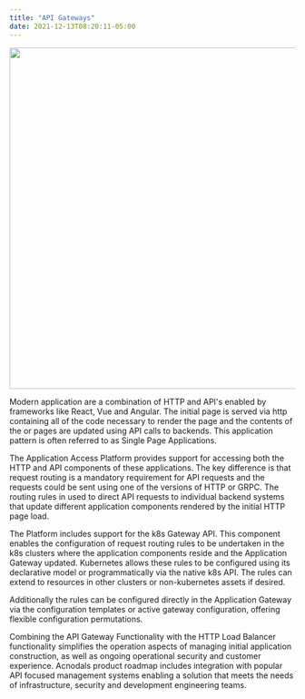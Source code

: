 ```yaml
---
title: "API Gateways"
date: 2021-12-13T08:20:11-05:00
---
```


<p align="center">
<img src="/images/api-gw.png" style="width:600px">
</p>
<div class="bar-small"></div>

Modern application are a combination of HTTP and API's enabled by frameworks like React, Vue and Angular.   The initial page is served via http containing all of the code necessary to render the page and the contents of the or pages are updated using API calls to backends.  This application pattern is often referred to as Single Page Applications.


The Application Access Platform provides support for accessing both the HTTP and API components of these applications.  The key difference is that request routing is a mandatory requirement for API requests and the requests could be sent using one of the versions of HTTP or GRPC.  The routing rules in used to direct API requests to individual backend systems that update different application components rendered by the initial HTTP page load.

The Platform includes support for the k8s Gateway API.  This component enables the configuration of request routing rules to be undertaken in the k8s clusters where the application components reside and the Application Gateway updated.  Kubernetes allows these rules to be configured using its declarative model or programmatically via the native k8s API.  The rules can extend to resources in other clusters or non-kubernetes assets if desired.

Additionally the rules can be configured directly in the Application Gateway via the configuration templates or active gateway configuration, offering flexible configuration permutations.

Combining the API Gateway Functionality with the HTTP Load Balancer functionality simplifies the operation aspects of managing initial application construction, as well as ongoing operational security and customer experience.  Acnodals product roadmap includes integration with popular API focused management systems enabling a solution that meets the needs of infrastructure, security and development engineering teams. 
